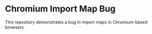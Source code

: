 # Chromium Import Map Bug

This repository demonstrates a bug in import maps in Chromium-based browsers.